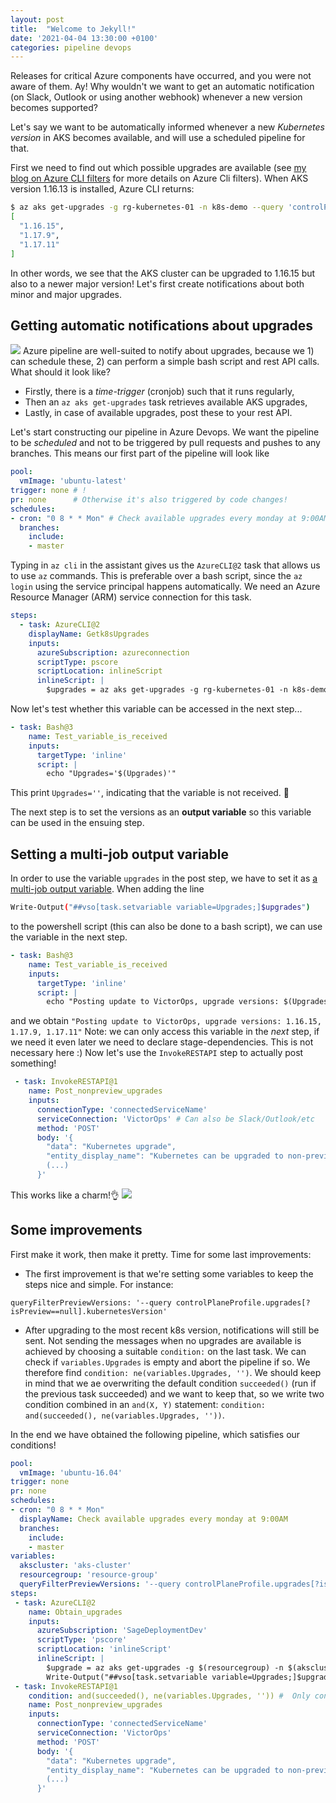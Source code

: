 ```yaml
---
layout: post
title:  "Welcome to Jekyll!"
date: '2021-04-04 13:30:00 +0100'
categories: pipeline devops
---
```


Releases for critical Azure components have occurred, and you were not aware of them. Ay!
Why wouldn't we want to get an automatic notification (on Slack, Outlook or using another webhook) whenever a new version becomes supported?

Let's say we want to be automatically informed whenever a new *Kubernetes version* in AKS becomes available, and will use a scheduled pipeline for that.

First we need to find out which possible upgrades are available (see [my blog on Azure CLI filters](https://github.com/cdijkstra/Blogs/blob/master/QueryAzCli.md) for more details on Azure Cli filters).
When AKS version 1.16.13 is installed, Azure CLI returns:
```bash
$ az aks get-upgrades -g rg-kubernetes-01 -n k8s-demo --query 'controlPlaneProfile.upgrades[?isPreview==null].kubernetesVersion'
[
  "1.16.15",
  "1.17.9",
  "1.17.11"
]
```
In other words, we see that the AKS cluster can be upgraded to 1.16.15 but also to a newer major version! Let's first create notifications about both minor and major upgrades.
## Getting automatic notifications about upgrades
![](Images/s/k8spipeline.png)
Azure pipeline are well-suited to notify about upgrades, because we 1) can schedule these, 2) can perform a simple bash script and rest API calls. What should it look like?
* Firstly, there is a *time-trigger* (cronjob) such that it runs regularly,
* Then an `az aks get-upgrades` task retrieves available AKS upgrades,
* Lastly, in case of available upgrades, post these to your rest API.

Let's start constructing our pipeline in Azure Devops. 
We want the pipeline to be *scheduled* and not to be triggered by pull requests and pushes to any branches. This means our first part of the pipeline will look like
```yaml
pool:
  vmImage: 'ubuntu-latest'
trigger: none # !
pr: none      # Otherwise it's also triggered by code changes!
schedules:
- cron: "0 8 * * Mon" # Check available upgrades every monday at 9:00AM
  branches:
    include:
    - master
```

Typing in `az cli` in the assistant gives us the `AzureCLI@2` task that allows us to use `az` commands. This is preferable over a bash script, since the `az login` using the service principal happens automatically. We need an Azure Resource Manager (ARM) service connection for this task. 

```yaml
steps:
  - task: AzureCLI@2
    displayName: Getk8sUpgrades
    inputs:
      azureSubscription: azureconnection
      scriptType: pscore
      scriptLocation: inlineScript
      inlineScript: |
        $upgrades = az aks get-upgrades -g rg-kubernetes-01 -n k8s-demo --query 'controlPlaneProfile.upgrades[?isPreview==null.kubernetesVersion' -o tsv
```
Now let's test whether this variable can be accessed in the next step...
```yaml
- task: Bash@3
    name: Test_variable_is_received
    inputs:
      targetType: 'inline'
      script: |
        echo "Upgrades='$(Upgrades)'"
```
This print `Upgrades=''`, indicating that the variable is not received. 🧐

The next step is to set the versions as an **output variable** so this variable can be used in the ensuing step.
## Setting a multi-job output variable
In order to use the variable `upgrades` in the post step, we have to set it as [a multi-job output variable](https://docs.microsoft.com/en-us/azure/devops/pipelines/process/variables?view=azure-devops&tabs=yaml%2Cbatch). When adding the line 
```bash
Write-Output("##vso[task.setvariable variable=Upgrades;]$upgrades")
```
to the powershell script (this can also be done to a bash script), we can use the variable in the next step.
```yaml
- task: Bash@3
    name: Test_variable_is_received
    inputs:
      targetType: 'inline'
      script: |
        echo "Posting update to VictorOps, upgrade versions: $(Upgrades)"
```
and we obtain `"Posting update to VictorOps, upgrade versions: 1.16.15, 1.17.9, 1.17.11"`
Note: we can only access this variable in the *next* step, if we need it even later we need to declare stage-dependencies. This is not necessary here :) Now let's use the `InvokeRESTAPI` step to actually post something!

```yaml
 - task: InvokeRESTAPI@1
    name: Post_nonpreview_upgrades
    inputs:
      connectionType: 'connectedServiceName'
      serviceConnection: 'VictorOps' # Can also be Slack/Outlook/etc
      method: 'POST'
      body: '{ 
        "data": "Kubernetes upgrade", 
        "entity_display_name": "Kubernetes can be upgraded to non-preview versions $(Upgrades)", 
        (...) 
      }'
```
This works like a charm!👌 
![](Images/s/victoropsNotification.png)

## Some improvements
First make it work, then make it pretty. Time for some last improvements:
* The first improvement is that we're setting some variables to keep the steps nice and simple. For instance:
```
queryFilterPreviewVersions: '--query controlPlaneProfile.upgrades[?isPreview==null].kubernetesVersion'
```
* After upgrading to the most recent k8s version, notifications will still be sent.
Not sending the messages when no upgrades are available is achieved by choosing a suitable `condition:` on the last task. We can check if `variables.Upgrades` is empty and abort the pipeline if so. We therefore find `condition: ne(variables.Upgrades, '')`. We should keep in mind that we ae overwriting the default condition `succeeded()` (run if the previous task succeeded) and we want to keep that, so we write two condition combined in an `and(X, Y)` statement: `condition: and(succeeded(), ne(variables.Upgrades, ''))`.

In the end we have obtained the following pipeline, which satisfies our conditions!

```yaml
pool:
  vmImage: 'ubuntu-16.04'
trigger: none
pr: none
schedules:
- cron: "0 8 * * Mon"
  displayName: Check available upgrades every monday at 9:00AM
  branches:
    include:
    - master
variables:
  akscluster: 'aks-cluster'
  resourcegroup: 'resource-group'
  queryFilterPreviewVersions: '--query controlPlaneProfile.upgrades[?isPreview==null].kubernetesVersion'
steps:
 - task: AzureCLI@2
    name: Obtain_upgrades
    inputs:
      azureSubscription: 'SageDeploymentDev'
      scriptType: 'pscore'
      scriptLocation: 'inlineScript'
      inlineScript: |
        $upgrade = az aks get-upgrades -g $(resourcegroup) -n $(akscluster) $(queryFilterPreviewVersions) -o tsv
        Write-Output("##vso[task.setvariable variable=Upgrades;]$upgrade")
 - task: InvokeRESTAPI@1
    condition: and(succeeded(), ne(variables.Upgrades, '')) #  Only continue if versions were found
    name: Post_nonpreview_upgrades
    inputs:
      connectionType: 'connectedServiceName'
      serviceConnection: 'VictorOps'
      method: 'POST'
      body: '{ 
        "data": "Kubernetes upgrade", 
        "entity_display_name": "Kubernetes can be upgraded to non-preview versions $(Upgrades)", 
        (...) 
      }'
```
